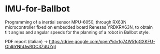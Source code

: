 # IMU-for-Ballbot
Programming of a inertial sensor MPU-6050, through RX63N microcontroller fixed on embedded board Renesas YRDKRX63N, to obtain tilt angles and angular speeds for the planning of a robot in Ballbot style.

PDF report (italian) -> https://drive.google.com/open?id=1g74W51gGXKFU-OhIbYNhUwROC3ZdUZqI
